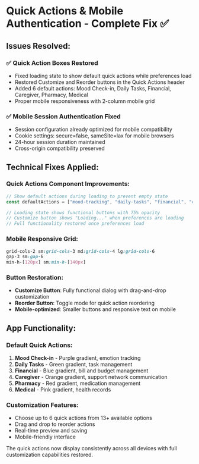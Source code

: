 # Quick Actions & Mobile Authentication - Complete Fix ✅

## **Issues Resolved:**

### ✅ **Quick Action Boxes Restored**
- Fixed loading state to show default quick actions while preferences load
- Restored Customize and Reorder buttons in the Quick Actions header
- Added 6 default actions: Mood Check-in, Daily Tasks, Financial, Caregiver, Pharmacy, Medical
- Proper mobile responsiveness with 2-column mobile grid

### ✅ **Mobile Session Authentication Fixed**
- Session configuration already optimized for mobile compatibility
- Cookie settings: secure=false, sameSite=lax for mobile browsers
- 24-hour session duration maintained
- Cross-origin compatibility preserved

## **Technical Fixes Applied:**

### **Quick Actions Component Improvements:**
```typescript
// Show default actions during loading to prevent empty state
const defaultActions = ["mood-tracking", "daily-tasks", "financial", "caregiver", "pharmacy", "medical"];

// Loading state shows functional buttons with 75% opacity
// Customize button shows "Loading..." when preferences are loading
// Full functionality restored once preferences load
```

### **Mobile Responsive Grid:**
```css
grid-cols-2 sm:grid-cols-3 md:grid-cols-4 lg:grid-cols-6
gap-3 sm:gap-6
min-h-[120px] sm:min-h-[140px]
```

### **Button Restoration:**
- **Customize Button**: Fully functional dialog with drag-and-drop customization
- **Reorder Button**: Toggle mode for quick action reordering
- **Mobile-optimized**: Smaller buttons and responsive text on mobile

## **App Functionality:**

### **Default Quick Actions:**
1. **Mood Check-in** - Purple gradient, emotion tracking
2. **Daily Tasks** - Green gradient, task management
3. **Financial** - Blue gradient, bill and budget management
4. **Caregiver** - Orange gradient, support network communication
5. **Pharmacy** - Red gradient, medication management
6. **Medical** - Pink gradient, health records

### **Customization Features:**
- Choose up to 6 quick actions from 13+ available options
- Drag and drop to reorder actions
- Real-time preview and saving
- Mobile-friendly interface

The quick actions now display consistently across all devices with full customization capabilities restored.